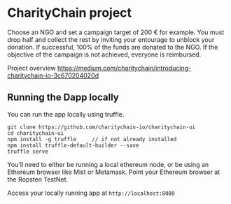 # CharityChain project

Choose an NGO and set a campaign target of 200 € for example.
You must drop half and collect the rest by inviting your entourage to unblock your donation.
If successful, 100% of the funds are donated to the NGO.
If the objective of the campaign is not achieved, everyone is reimbursed.


Project overview
https://medium.com/charitychain/introducing-charitychain-io-3c670204020d



## Running the Dapp locally

You can run the app locally using truffle. 

    git clone https://github.com/charitychain-io/charitychain-ui
    cd charitychain-ui
    npm install -g truffle     // if not already installed
    npm install truffle-default-builder --save
    truffle serve

You'll need to either be running a local ethereum node, or be using an Ethereum browser like Mist or Metamask. Point your Ethereum browser at the Ropsten TestNet.

Access your locally running app at `http://localhost:8080`
